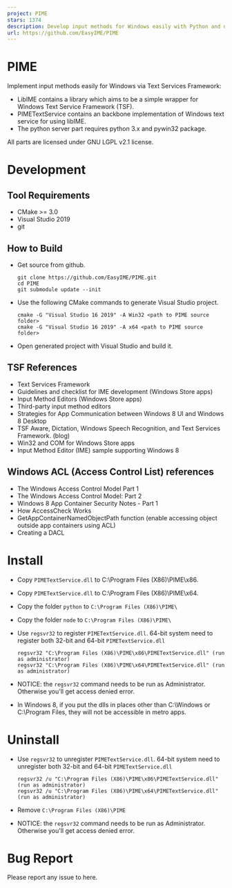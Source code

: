 ```yaml
---
project: PIME
stars: 1374
description: Develop input methods for Windows easily with Python and node.js
url: https://github.com/EasyIME/PIME
---
```


PIME
====

Implement input methods easily for Windows via Text Services Framework:

-   LibIME contains a library which aims to be a simple wrapper for Windows Text Service Framework (TSF).
-   PIMETextService contains an backbone implementation of Windows text service for using libIME.
-   The python server part requires python 3.x and pywin32 package.

All parts are licensed under GNU LGPL v2.1 license.

Development
===========

Tool Requirements
-----------------

-   CMake >= 3.0
-   Visual Studio 2019
-   git

How to Build
------------

-   Get source from github.
    
    ```
    git clone https://github.com/EasyIME/PIME.git
    cd PIME
    git submodule update --init
    ```
    
-   Use the following CMake commands to generate Visual Studio project.
    
    ```
    cmake -G "Visual Studio 16 2019" -A Win32 <path to PIME source folder>
    cmake -G "Visual Studio 16 2019" -A x64 <path to PIME source folder>
    ```
    
-   Open generated project with Visual Studio and build it.
    

TSF References
--------------

-   Text Services Framework
-   Guidelines and checklist for IME development (Windows Store apps)
-   Input Method Editors (Windows Store apps)
-   Third-party input method editors
-   Strategies for App Communication between Windows 8 UI and Windows 8 Desktop
-   TSF Aware, Dictation, Windows Speech Recognition, and Text Services Framework. (blog)
-   Win32 and COM for Windows Store apps
-   Input Method Editor (IME) sample supporting Windows 8

Windows ACL (Access Control List) references
--------------------------------------------

-   The Windows Access Control Model Part 1
-   The Windows Access Control Model: Part 2
-   Windows 8 App Container Security Notes - Part 1
-   How AccessCheck Works
-   GetAppContainerNamedObjectPath function (enable accessing object outside app containers using ACL)
-   Creating a DACL

Install
=======

-   Copy `PIMETextService.dll` to C:\\Program Files (X86)\\PIME\\x86.
    
-   Copy `PIMETextService.dll` to C:\\Program Files (X86)\\PIME\\x64.
    
-   Copy the folder `python` to `C:\Program Files (X86)\PIME\`
    
-   Copy the folder `node` to `C:\Program Files (X86)\PIME\`
    
-   Use `regsvr32` to register `PIMETextService.dll`. 64-bit system need to register both 32-bit and 64-bit `PIMETextService.dll`
    
    ```
    regsvr32 "C:\Program Files (X86)\PIME\x86\PIMETextService.dll" (run as administrator)
    regsvr32 "C:\Program Files (X86)\PIME\x64\PIMETextService.dll" (run as administrator)
    ```
    
-   NOTICE: the `regsvr32` command needs to be run as Administrator. Otherwise you'll get access denied error.
    
-   In Windows 8, if you put the dlls in places other than C:\\Windows or C:\\Program Files, they will not be accessible in metro apps.
    

Uninstall
=========

-   Use `regsvr32` to unregister `PIMETextService.dll`. 64-bit system need to unregister both 32-bit and 64-bit `PIMETextService.dll`
    
    ```
    regsvr32 /u "C:\Program Files (X86)\PIME\x86\PIMETextService.dll" (run as administrator)
    regsvr32 /u "C:\Program Files (X86)\PIME\x64\PIMETextService.dll" (run as administrator)
    ```
    
-   Remove `C:\Program Files (X86)\PIME`
    
-   NOTICE: the `regsvr32` command needs to be run as Administrator. Otherwise you'll get access denied error.
    

Bug Report
==========

Please report any issue to here.
